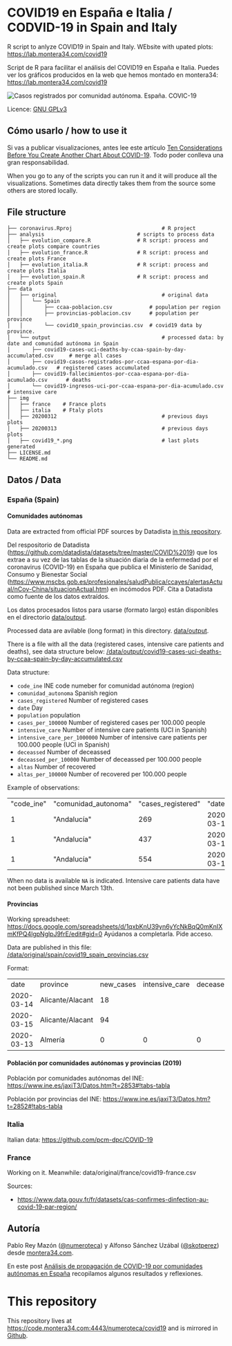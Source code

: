 COVID19 en España e Italia / CODVID-19 in Spain and Italy
=================

R script to anlyze COVID19 in Spain and Italy. WEbsite with upated plots: https://lab.montera34.com/covid19

Script de R para facilitar el análisis del COVID19 en España e Italia. Puedes ver los gráficos producidos en la web que hemos montado en montera34: https://lab.montera34.com/covid19

![Casos registrados por comunidad autónoma. España. COVIC-19](https://lab.montera34.com/covid19-r/img/covid19_casos-registrados-por-comunidad-autonoma-superpuesto-per-cienmil-log.png "Plot example")


Licence: [GNU GPLv3](https://code.montera34.com:4443/numeroteca/covid19/-/blob/master/LICENSE.md)

## Cómo usarlo / how to use it

Si vas a publicar visualizaciones, antes lee este artículo [Ten Considerations Before You Create Another Chart About COVID-19](https://medium.com/nightingale/ten-considerations-before-you-create-another-chart-about-covid-19-27d3bd691be8). Todo poder conlleva una gran responsabilidad.

When you go to any of the scripts you can run it and it will produce all the visualizations. Sometimes data directly takes them from the source some others are stored locally.

## File structure

```
├── coronavirus.Rproj                             # R project
├── analysis                              # scripts to process data
│   ├── evolution_compare.R               # R script: process and create plots compare countries
│   ├── evolution_france.R                # R script: process and create plots France  
│   ├── evolution_italia.R                # R script: process and create plots Italia  
│   ├── evolution_spain.R                 # R script: process and create plots Spain
├── data
│   ├── original                                  # original data
│   │   └── Spain
│   │       ├── ccaa-poblacion.csv            # population per region
│   │       ├── provincias-poblacion.csv      # population per province
│   │       └── covid10_spain_provincias.csv  # covid19 data by province.  
│   └── output                                    # processed data: by date and comunidad autónoma in Spain
│       ├── covid19-cases-uci-deaths-by-ccaa-spain-by-day-accumulated.csv     # merge all cases
│       ├── covid19-casos-registrados-por-ccaa-espana-por-dia-acumulado.csv   # registered cases accumulated
│       ├── covid19-fallecimientos-por-ccaa-espana-por-dia-acumulado.csv      # deaths
│       └── covid19-ingresos-uci-por-ccaa-espana-por-dia-acumulado.csv        # intensive care
├── img
│   ├── france    # France plots
│   ├── italia    # Ftaly plots
│   ├── 20200312                                  # previous days plots
│   ├── 20200313                                  # previous days plots
│   ├── covid19_*.png                             # last plots generated
├── LICENSE.md
└── README.md
```

## Datos / Data 

### España (Spain)

#### Comunidades autónomas

Data are extracted from official PDF sources by Datadista [in this repository](https://github.com/datadista/datasets/tree/master/COVID%2019).

Del respositorio de Datadista (https://github.com/datadista/datasets/tree/master/COVID%2019) que los extrae a su vez de las tablas de la situación diaria de la enfermedad por el coronavirus (COVID-19) en España que publica el Ministerio de Sanidad, Consumo y Bienestar Social (https://www.mscbs.gob.es/profesionales/saludPublica/ccayes/alertasActual/nCov-China/situacionActual.htm) en incómodos PDF. Cita a Datadista como fuente de los datos extraídos. 

Los datos procesados listos para usarse (formato largo) están disponibles en el directorio [data/output](https://code.montera34.com:4443/numeroteca/covid19/-/tree/master/data/output).

Processed data are avilable (long format) in this directory.  [data/output](https://code.montera34.com:4443/numeroteca/covid19/-/tree/master/data/output).

There is a file with all the data (registered cases, intensive care patients and deaths), see data structure below: [/data/output/covid19-cases-uci-deaths-by-ccaa-spain-by-day-accumulated.csv](https://code.montera34.com:4443/numeroteca/covid19/-/blob/master/data/output/covid19-cases-uci-deaths-by-ccaa-spain-by-day-accumulated.csv)

Data structure:

* `code_ine` INE code numeber for comunidad autónoma (region)
* `comunidad_autonoma` Spanish region
* `cases_registered` Number of registered cases
* `date` Day
* `population` population
* `cases_per_100000` Number of registered cases per 100.000 people
* `intensive_care` Number of intensive care patients (UCI in Spanish)
* `intensive_care_per_1000000` Number of intensive care patients per 100.000 people (UCI in Spanish)
* `deceassed` Number of deceassed
* `deceassed_per_100000` Number of deceassed per 100.000 people
* `altas` Number of recovered
* `altas_per_100000` Number of recovered per 100.000 people

Example of observations:

|            |                      |                    |            |              |                    |                  |                              |             |                        |         |                    | 
|------------|----------------------|--------------------|------------|--------------|--------------------|------------------|------------------------------|-------------|------------------------|---------|--------------------| 
| "code_ine" | "comunidad_autonoma" | "cases_registered" | "date"     | "population" | "cases_per_100000" | "intensive_care" | "intensive_care_per_1000000" | "deceassed" | "deceassed_per_100000" | "altas" | "altas_per_100000" | 
| 1          | "Andalucía"          | 269                | 2020-03-14 | 8414240      | 3.2                | NA               | NA                           | 2           | 0.24                   | NA      | NA                 | 
| 1          | "Andalucía"          | 437                | 2020-03-15 | 8414240      | 5.19               | NA               | NA                           | 6           | 0.71                   | NA      | NA                 | 
| 1          | "Andalucía"          | 554                | 2020-03-16 | 8414240      | 6.58               | 11               | 0.13                         | 7           | 0.83                   | 0       | 0                  | 


When no data is available `NA` is indicated. Intensive care patients data have not been published since March 13th.

#### Provincias

Working spreadsheet: https://docs.google.com/spreadsheets/d/1qxbKnU39yn6yYcNkBqQ0mKnIXmKfPQ4lgpNglpJ9frE/edit#gid=0
Ayúdanos a completarla. Pide acceso.

Data are published in this file: [/data/original/spain/covid19_spain_provincias.csv](https://code.montera34.com:4443/numeroteca/covid19/-/blob/master/data/original/spain/covid19_spain_provincias.csv)

Format:

|            |                      |                    |            |              |                    |                  |                              |             |
|------------|------------------|-----------|----------------|----------|-------------------|-----------|---------------------------------------------------------------------------------------------------|-----------------------------------------------------------------------------------------------------| 
| date       | province         | new_cases | intensive_care | deceased | cases_accumulated | recovered | source                                                                                            | comments                                                                                            | 
| 2020-03-14 | Alicante/Alacant | 18        |                |          | 57                |           | http://www.san.gva.es/documents/151311/8476524/200314+NOTA+DE+PRENSA+CORONAVIRUS.pdf              |                                                                             | 
| 2020-03-15 | Alicante/Alacant | 94        |                |          | 151               |           | http://www.san.gva.es/documents/151311/8477533/20200315+NOTA+CORONAVIRUS                          |                                         | 
| 2020-03-13 | Almería          | 0         | 0              | 0        | 9                 | 0         | https://www.juntadeandalucia.es/organismos/saludyfamilias/actualidad/noticias/detalle/233232.html |                                                                                                     | 
#### Población por comunidades autónomas y provincias (2019)

Población por comunidades autónomas del INE: https://www.ine.es/jaxiT3/Datos.htm?t=2853#!tabs-tabla

Población por provincias del INE:  https://www.ine.es/jaxiT3/Datos.htm?t=2852#!tabs-tabla


### Italia

Italian data: https://github.com/pcm-dpc/COVID-19

### France

Working on it. Meanwhile: data/original/france/covid19-france.csv

Sources:

* https://www.data.gouv.fr/fr/datasets/cas-confirmes-dinfection-au-covid-19-par-region/

## Autoría

Pablo Rey Mazón ([@numeroteca](https://twitter.com/numeroteca)) y Alfonso Sánchez Uzábal ([@skotperez](https://twitter.com/skotperez))  desde [montera34.com](https://montera34.com).

En este post [Análisis de propagación de COVID-19 por comunidades autónomas en España](http://numeroteca.org/2020/03/12/covid19-comunidades-autonomas-espana/) recopilamos algunos resultados y reflexiones.


# This repository

This repository lives at https://code.montera34.com:4443/numeroteca/covid19 and is mirrored in [Github](https://github.com/numeroteca/covid19).